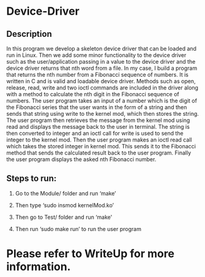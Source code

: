 # Device-Driver

## Description
In this program we develop a skeleton device driver that can be loaded and run in Linux. Then we add some minor functionality to the device driver such as the user/application passing in a value to the device driver and the device driver returns that nth word from a file. In my case, I build a program that returns the nth number from a Fibonacci sequence of numbers. It is written in C and is valid and loadable device driver. Methods such as open, release, read, write and two ioctl commands are included in the driver along with a method to calculate the nth digit in the Fibonacci sequence of numbers. The user program takes an input of a number which is the digit of the Fibonacci series that the user wants in the form of a string and then sends that string using write to the kernel mod, which then stores the string. The user program then retrieves the message from the kernel mod using read and displays the message back to the user in terminal. The string is then converted to integer and an ioctl call for write is used to send the integer to the kernel mod. Then the user program makes an ioctl read call which takes the stored integer in kernel mod. This sends it to the Fibonacci method that sends the calculated result back to the user program. Finally the user program displays the asked nth Fibonacci number.


## Steps to run:

1. Go to the Module/ folder and run ‘make’

2. Then type ‘sudo insmod kernelMod.ko’

3. Then go to Test/ folder and run ‘make'

4. Then run ‘sudo make run’ to run the user program


# Please refer to WriteUp for more information.
